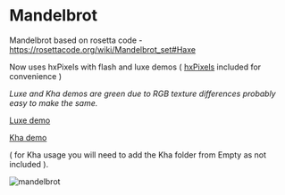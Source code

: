 # Mandelbrot
Mandelbrot based on rosetta code - https://rosettacode.org/wiki/Mandelbrot_set#Haxe

Now uses hxPixels with flash and luxe demos ( [hxPixels](https://github.com/azrafe7/hxPixels) included for convenience )

*Luxe and Kha demos are green due to RGB texture differences probably easy to make the same.*

[Luxe demo](https://rawgit.com/nanjizal/Mandelbrot/master/binLuxe/web/index.html)

[Kha demo](https://rawgit.com/nanjizal/Mandelbrot/master/build/html5/index.html)

( for Kha usage you will need to add the Kha folder from Empty as not included ).

![mandelbrot](https://user-images.githubusercontent.com/20134338/27806591-5dc61162-6033-11e7-870a-28576acc3dcb.png)
